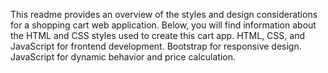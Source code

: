 This readme provides an overview of the styles and design considerations for a shopping cart web application. Below, you will find information about the HTML and CSS styles used to create this cart app.
HTML, CSS, and JavaScript for frontend development.
Bootstrap for responsive design.
JavaScript for dynamic behavior and price calculation.
